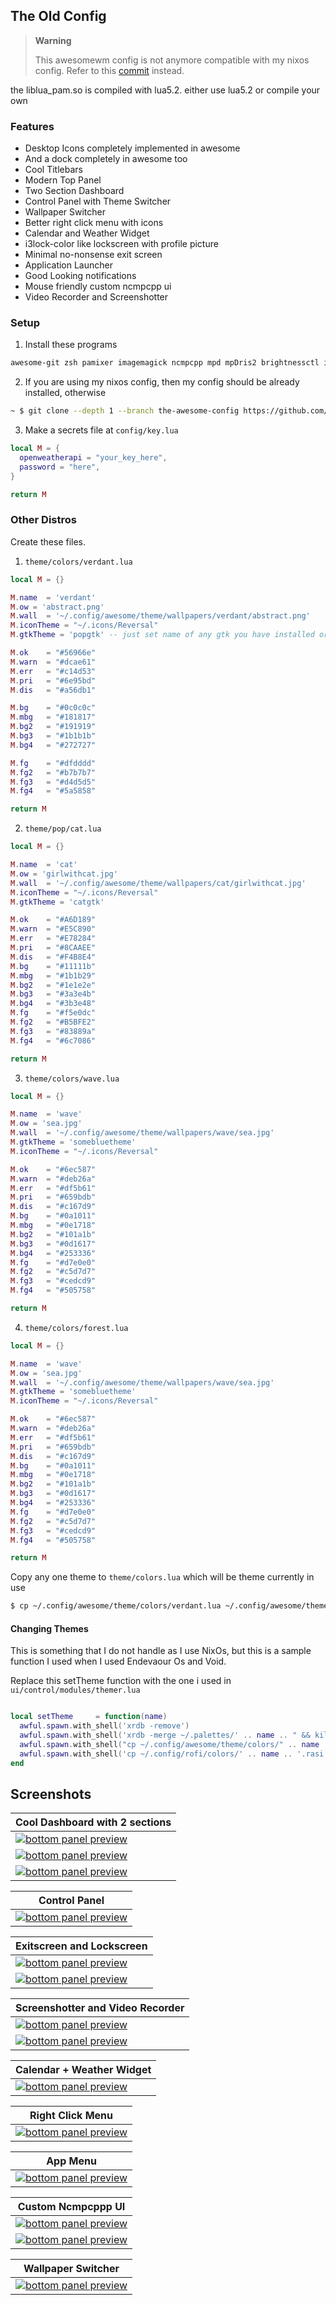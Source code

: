 ## The Old Config 

> **Warning**
>
> This awesomewm config is not anymore compatible with my nixos config. Refer to this [commit](https://github.com/chadcat7/crystal/tree/211e76b02159daf1da581ff91db62eb537b35249) instead.

the liblua_pam.so is compiled with lua5.2. either use lua5.2 or compile your own


### Features
+ Desktop Icons completely implemented in awesome
+ And a dock completely in awesome too
+ Cool Titlebars
+ Modern Top Panel
+ Two Section Dashboard
+ Control Panel with Theme Switcher
+ Wallpaper Switcher
+ Better right click menu with icons
+ Calendar and Weather Widget
+ i3lock-color like lockscreen with profile picture
+ Minimal no-nonsense exit screen
+ Application Launcher
+ Good Looking notifications
+ Mouse friendly custom ncmpcpp ui
+ Video Recorder and Screenshotter

### Setup

1. Install these programs
```txt
awesome-git zsh pamixer imagemagick ncmpcpp mpd mpDris2 brightnessctl inotifywait uptime brillo networkmanager bluetoothctl picom
```

2. If you are using my nixos config, then my config should be already installed, otherwise
```bash
~ $ git clone --depth 1 --branch the-awesome-config https://github.com/chadcat5207/fuyu ~/.config/awesome
```

3. Make a secrets file at `config/key.lua`
```lua
local M = {
  openweatherapi = "your_key_here",
  password = "here",
}

return M
```

### Other Distros

Create these files.
1. `theme/colors/verdant.lua`

```lua
local M = {}

M.name  = 'verdant'
M.ow = 'abstract.png'
M.wall  = '~/.config/awesome/theme/wallpapers/verdant/abstract.png'
M.iconTheme = "~/.icons/Reversal"
M.gtkTheme = 'popgtk' -- just set name of any gtk you have installed or make one for this theme

M.ok    = "#56966e"
M.warn  = "#dcae61"
M.err   = "#c14d53"
M.pri   = "#6e95bd"
M.dis   = "#a56db1"

M.bg    = "#0c0c0c"
M.mbg   = "#181817"
M.bg2   = "#191919"
M.bg3   = "#1b1b1b"
M.bg4   = "#272727"

M.fg    = "#dfdddd"
M.fg2   = "#b7b7b7"
M.fg3   = "#d4d5d5"
M.fg4   = "#5a5858"

return M
```

2. `theme/pop/cat.lua`
```lua
local M = {}

M.name  = 'cat'
M.ow = 'girlwithcat.jpg'
M.wall  = '~/.config/awesome/theme/wallpapers/cat/girlwithcat.jpg'
M.iconTheme = "~/.icons/Reversal"
M.gtkTheme = 'catgtk'

M.ok    = "#A6D189"
M.warn  = "#E5C890"
M.err   = "#E78284"
M.pri   = "#8CAAEE"
M.dis   = "#F4B8E4"
M.bg    = "#11111b"
M.mbg   = "#1b1b29"
M.bg2   = "#1e1e2e"
M.bg3   = "#3a3e4b"
M.bg4   = "#3b3e48"
M.fg    = "#f5e0dc"
M.fg2   = "#B5BFE2"
M.fg3   = "#83889a"
M.fg4   = "#6c7086"

return M
```

3. `theme/colors/wave.lua`
```lua
local M = {}

M.name  = 'wave'
M.ow = 'sea.jpg'
M.wall  = '~/.config/awesome/theme/wallpapers/wave/sea.jpg'
M.gtkTheme = 'somebluetheme'
M.iconTheme = "~/.icons/Reversal"

M.ok    = "#6ec587"
M.warn  = "#deb26a"
M.err   = "#df5b61"
M.pri   = "#659bdb"
M.dis   = "#c167d9"
M.bg    = "#0a1011"
M.mbg   = "#0e1718"
M.bg2   = "#101a1b"
M.bg3   = "#0d1617"
M.bg4   = "#253336"
M.fg    = "#d7e0e0"
M.fg2   = "#c5d7d7"
M.fg3   = "#cedcd9"
M.fg4   = "#505758"

return M
```

4. `theme/colors/forest.lua`
```lua
local M = {}

M.name  = 'wave'
M.ow = 'sea.jpg'
M.wall  = '~/.config/awesome/theme/wallpapers/wave/sea.jpg'
M.gtkTheme = 'somebluetheme'
M.iconTheme = "~/.icons/Reversal"

M.ok    = "#6ec587"
M.warn  = "#deb26a"
M.err   = "#df5b61"
M.pri   = "#659bdb"
M.dis   = "#c167d9"
M.bg    = "#0a1011"
M.mbg   = "#0e1718"
M.bg2   = "#101a1b"
M.bg3   = "#0d1617"
M.bg4   = "#253336"
M.fg    = "#d7e0e0"
M.fg2   = "#c5d7d7"
M.fg3   = "#cedcd9"
M.fg4   = "#505758"

return M
```
Copy any one theme to `theme/colors.lua` which will be theme currently in use
```bash
$ cp ~/.config/awesome/theme/colors/verdant.lua ~/.config/awesome/theme/colors.lua
```

#### Changing Themes
This is something that I do not handle as I use NixOs, but this is a sample function I used when I used Endevaour Os and Void.

Replace this setTheme function with the one i used in `ui/control/modules/themer.lua`
```lua

local setTheme     = function(name)
  awful.spawn.with_shell('xrdb -remove')
  awful.spawn.with_shell('xrdb -merge ~/.palettes/' .. name .. " && kill -USR1 $(pidof st)")
  awful.spawn.with_shell("cp ~/.config/awesome/theme/colors/" .. name .. ".lua ~/.config/awesome/theme/colors.lua")
  awful.spawn.with_shell('cp ~/.config/rofi/colors/' .. name .. '.rasi ~/.config/rofi/colors.rasi')
end

```

## Screenshots
| <b>Cool Dashboard with 2 sections</b>                                                                              |
| ------------------------------------------------------------------------------------------------------------------ |
| <a href="#--------"><img src="screenshots/02.png" alt="bottom panel preview"></a>                    |
| <a href="#--------"><img src="screenshots/10.png" alt="bottom panel preview"></a>                    |
| <a href="#--------"><img src="screenshots/06.png" alt="bottom panel preview"></a>                    |

| <b>Control Panel</b>                                                                                               |
| ------------------------------------------------------------------------------------------------------------------ |
| <a href="#--------"><img src="screenshots/05.png" alt="bottom panel preview"></a>                    |

| <b>Exitscreen and Lockscreen</b>                                                                                   |
| ------------------------------------------------------------------------------------------------------------------ |
| <a href="#--------"><img src="screenshots/04.png"  alt="bottom panel preview"></a>                    |
| <a href="#--------"><img src="screenshots/11.png"  alt="bottom panel preview"></a>                    |

| <b>Screenshotter and Video Recorder</b>                                                                            |
| ------------------------------------------------------------------------------------------------------------------ |
| <a href="#--------"><img src="screenshots/07.png"  alt="bottom panel preview"></a>                    |
| <a href="#--------"><img src="screenshots/14.png"  alt="bottom panel preview"></a>                    |


| <b>Calendar + Weather Widget</b>                                                                                   |
| ------------------------------------------------------------------------------------------------------------------ |
| <a href="#--------"><img src="screenshots/03.png"  alt="bottom panel preview"></a>                    |


| <b>Right Click Menu</b>                                                                                            |
| ------------------------------------------------------------------------------------------------------------------ |
| <a href="#--------"><img src="screenshots/01.png"  alt="bottom panel preview"></a>                    |

| <b>App Menu</b>                                                                                                    |
| ------------------------------------------------------------------------------------------------------------------ |
| <a href="#--------"><img src="screenshots/08.png"  alt="bottom panel preview"></a>                    |

| <b>Custom Ncmpcppp UI</b>                                                                                          |
| ------------------------------------------------------------------------------------------------------------------ |
| <a href="#--------"><img src="screenshots/09.png"  alt="bottom panel preview"></a>                    |
| <a href="#--------"><img src="screenshots/13.png"  alt="bottom panel preview"></a>                    |


| <b>Wallpaper Switcher</b>                                                                                          |
| ------------------------------------------------------------------------------------------------------------------ |
| <a href="#--------"><img src="screenshots/12.png"  alt="bottom panel preview"></a>                    |
